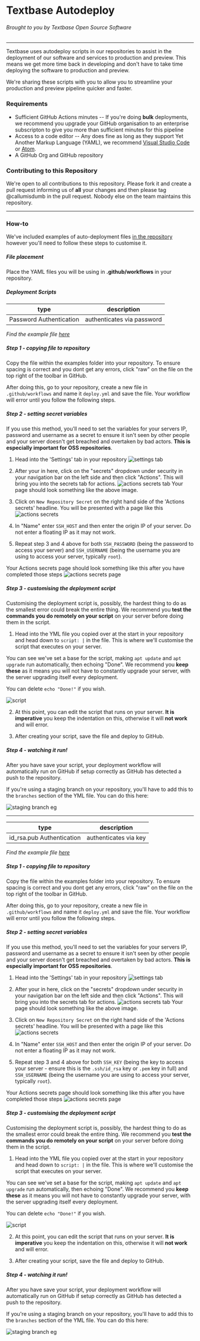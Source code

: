 # Textbase Autodeploy
###### Brought to you by Textbase Open Source Software
---
Textbase uses autodeploy scripts in our repositories to assist in the deployment of our software and services to production and preview. This means we get more time back in developing and don't have to take time deploying the software to production and preview.

We're sharing these scripts with you to allow you to streamline your production and preview pipeline quicker and faster.

### Requirements

- Sufficient GitHub Actions minutes
-- If you're doing **bulk** deployments, we recommend you upgrade your GitHub organisation to an enterprise subscripton to give you more than sufficient minutes for this pipeline
- Access to a code editor
-- Any does fine as long as they support Yet Another Markup Language (YAML), we recommend [Visual Studio Code](https://code.visualstudio.com/) or [Atom](https://atom.io/).
- A GitHub Org and GitHub repository

### Contributing to this Repository

We're open to all contributions to this repository. Please fork it and create a pull request informing us of **all** your changes and then please tag @callumisdumb in the pull request. Nobody else on the team maintains this repository.

---

### How-to

We've included examples of auto-deployment files [in the repository](https://github.com/textbase-sms/textbase-autodeploy/examples) however you'll need to follow these steps to customise it.

##### File placement
Place the YAML files you will be using in **.github/workflows** in your repository.

##### Deployment Scripts

| type | description
| ---- | ---- |
| Password Authentication | authenticates via password

*Find the example file [here](https://github.com/textbase-sms/textbase-autodeploy/examples/deploy-password.yml)*

##### Step 1 - copying file to repository

Copy the file within the examples folder into your repository. To ensure spacing is correct and you dont get any errors, click "raw" on the file on the top right of the toolbar in GitHub.

After doing this, go to your repository, create a new file in `.github/workflows` and name it `deploy.yml` and save the file. Your workflow will error until you follow the following steps.

##### Step 2 - setting secret variables

If you use this method, you'll need to set the variables for your servers IP, password and username as a secret to ensure it isn't seen by other people and your server doesn't get breached and overtaken by bad actors. **This is especially important for OSS repositories**.

1. Head into the 'Settings' tab in your repository
![settings tab](https://cdn.upload.systems/uploads/w8dqJ770.png)

2. After your in here, click on the "secrets" dropdown under security in your navigation bar on the left side and then click "Actions". This will bring you into the secrets tab for actions.
![actions secrets tab](https://cdn.upload.systems/uploads/NlgZkFoZ.png)
Your page should look something like the above image.
3. Click on  `New Repository Secret` on the right hand side of the 'Actions secrets' headline. You will be presented with a page like this
![actions secrets](https://cdn.upload.systems/uploads/2ZNLfNnl.png)
4. In "Name" enter `SSH_HOST` and then enter the origin IP of your server. Do not enter a floating IP as it may not work.
5. Repeat step 3 and 4 above for both `SSH_PASSWORD` (being the password to access your server) and `SSH_USERNAME` (being the username you are using to access your server, typically `root`).

Your Actions secrets page should look something like this after you have completed those steps
![actions secrets page](https://cdn.upload.systems/uploads/l5XB8O16.png)

##### Step 3 - customising the deployment script

Customising the deployment script is, possibly, the hardest thing to do as the smallest error could break the entire thing. We recommend you **test the commands you do remotely on your script** on your server before doing them in the script.

1. Head into the YML file you copied over at the start in your repository and head down to `script: |` in the file. This is where we'll customise the script that executes on your server.

You can see we've set a base for the script, making `apt update` and `apt upgrade` run automatically, then echoing "Done". We recommend you **keep these** as it means you will not have to constantly upgrade your server, with the server upgrading itself every deployment.

You can delete `echo "Done!"` if you wish.

![script](https://cdn.upload.systems/uploads/ZpRwYwzq.png)

2. At this point, you can edit the script that runs on your server. **It is imperative** you keep the indentation on this, otherwise it will **not work** and will error.

3. After creating your script, save the file and deploy to GitHub.

##### Step 4 - watching it run!

After you have save your script, your deployment workflow will automatically run on GitHub if setup correctly as GitHub has detected a push to the repository.

If you're using a staging branch on your repository, you'll have to add this to the `branches` section of the YML file. You can do this here:

![staging branch eg](https://cdn.upload.systems/uploads/6KAQsIQn.png)

---

| type | description
| ---- | ---- |
| id_rsa.pub Authentication | authenticates via key

*Find the example file [here](https://github.com/textbase-sms/textbase-autodeploy/examples/deploy-key.yml)*

##### Step 1 - copying file to repository

Copy the file within the examples folder into your repository. To ensure spacing is correct and you dont get any errors, click "raw" on the file on the top right of the toolbar in GitHub.

After doing this, go to your repository, create a new file in `.github/workflows` and name it `deploy.yml` and save the file. Your workflow will error until you follow the following steps.

##### Step 2 - setting secret variables

If you use this method, you'll need to set the variables for your servers IP, password and username as a secret to ensure it isn't seen by other people and your server doesn't get breached and overtaken by bad actors. **This is especially important for OSS repositories**.

1. Head into the 'Settings' tab in your repository
![settings tab](https://cdn.upload.systems/uploads/w8dqJ770.png)

2. After your in here, click on the "secrets" dropdown under security in your navigation bar on the left side and then click "Actions". This will bring you into the secrets tab for actions.
![actions secrets tab](https://cdn.upload.systems/uploads/NlgZkFoZ.png)
Your page should look something like the above image.
3. Click on  `New Repository Secret` on the right hand side of the 'Actions secrets' headline. You will be presented with a page like this
![actions secrets](https://cdn.upload.systems/uploads/2ZNLfNnl.png)
4. In "Name" enter `SSH_HOST` and then enter the origin IP of your server. Do not enter a floating IP as it may not work.
5. Repeat step 3 and 4 above for both `SSH_KEY` (being the key to access your server - ensure this is the `.ssh/id_rsa` key or `.pem` key in full) and `SSH_USERNAME` (being the username you are using to access your server, typically `root`).

Your Actions secrets page should look something like this after you have completed those steps
![actions secrets page](https://cdn.upload.systems/uploads/obwvEK3U.png)

##### Step 3 - customising the deployment script

Customising the deployment script is, possibly, the hardest thing to do as the smallest error could break the entire thing. We recommend you **test the commands you do remotely on your script** on your server before doing them in the script.

1. Head into the YML file you copied over at the start in your repository and head down to `script: |` in the file. This is where we'll customise the script that executes on your server.

You can see we've set a base for the script, making `apt update` and `apt upgrade` run automatically, then echoing "Done". We recommend you **keep these** as it means you will not have to constantly upgrade your server, with the server upgrading itself every deployment.

You can delete `echo "Done!"` if you wish.

![script](https://cdn.upload.systems/uploads/ZpRwYwzq.png)

2. At this point, you can edit the script that runs on your server. **It is imperative** you keep the indentation on this, otherwise it will **not work** and will error.

3. After creating your script, save the file and deploy to GitHub.

##### Step 4 - watching it run!

After you have save your script, your deployment workflow will automatically run on GitHub if setup correctly as GitHub has detected a push to the repository.

If you're using a staging branch on your repository, you'll have to add this to the `branches` section of the YML file. You can do this here:

![staging branch eg](https://cdn.upload.systems/uploads/6KAQsIQn.png)